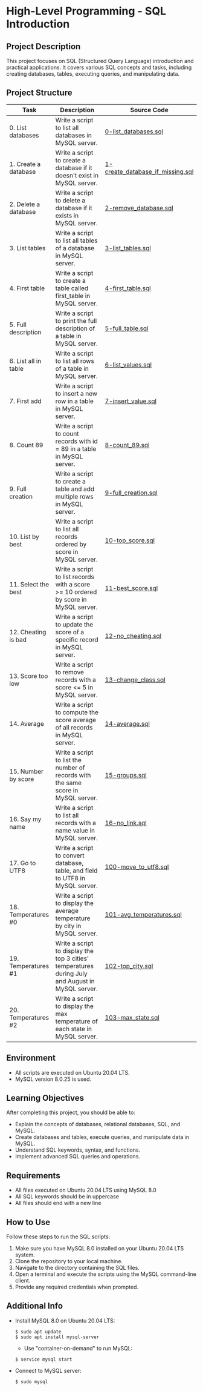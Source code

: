 # High-Level Programming - SQL Introduction

## Project Description

This project focuses on SQL (Structured Query Language) introduction and practical applications. It covers various SQL concepts and tasks, including creating databases, tables, executing queries, and manipulating data.

## Project Structure

| Task | Description | Source Code |
|------|-------------|-------------|
| 0. List databases | Write a script to list all databases in MySQL server. | [0-list_databases.sql](./0-list_databases.sql) |
| 1. Create a database | Write a script to create a database if it doesn't exist in MySQL server. | [1-create_database_if_missing.sql](./1-create_database_if_missing.sql) |
| 2. Delete a database | Write a script to delete a database if it exists in MySQL server. | [2-remove_database.sql](./2-remove_database.sql) |
| 3. List tables | Write a script to list all tables of a database in MySQL server. | [3-list_tables.sql](./3-list_tables.sql) |
| 4. First table | Write a script to create a table called first_table in MySQL server. | [4-first_table.sql](./4-first_table.sql) |
| 5. Full description | Write a script to print the full description of a table in MySQL server. | [5-full_table.sql](./5-full_table.sql) |
| 6. List all in table | Write a script to list all rows of a table in MySQL server. | [6-list_values.sql](./6-list_values.sql) |
| 7. First add | Write a script to insert a new row in a table in MySQL server. | [7-insert_value.sql](./7-insert_value.sql) |
| 8. Count 89 | Write a script to count records with id = 89 in a table in MySQL server. | [8-count_89.sql](./8-count_89.sql) |
| 9. Full creation | Write a script to create a table and add multiple rows in MySQL server. | [9-full_creation.sql](./9-full_creation.sql) |
| 10. List by best | Write a script to list all records ordered by score in MySQL server. | [10-top_score.sql](./10-top_score.sql) |
| 11. Select the best | Write a script to list records with a score >= 10 ordered by score in MySQL server. | [11-best_score.sql](./11-best_score.sql) |
| 12. Cheating is bad | Write a script to update the score of a specific record in MySQL server. | [12-no_cheating.sql](./12-no_cheating.sql) |
| 13. Score too low | Write a script to remove records with a score <= 5 in MySQL server. | [13-change_class.sql](./13-change_class.sql) |
| 14. Average | Write a script to compute the score average of all records in MySQL server. | [14-average.sql](./14-average.sql) |
| 15. Number by score | Write a script to list the number of records with the same score in MySQL server. | [15-groups.sql](./15-groups.sql) |
| 16. Say my name | Write a script to list all records with a name value in MySQL server. | [16-no_link.sql](./16-no_link.sql) |
| 17. Go to UTF8 | Write a script to convert database, table, and field to UTF8 in MySQL server. | [100-move_to_utf8.sql](./100-move_to_utf8.sql) |
| 18. Temperatures #0 | Write a script to display the average temperature by city in MySQL server. | [101-avg_temperatures.sql](./101-avg_temperatures.sql) |
| 19. Temperatures #1 | Write a script to display the top 3 cities' temperatures during July and August in MySQL server. | [102-top_city.sql](./102-top_city.sql) |
| 20. Temperatures #2 | Write a script to display the max temperature of each state in MySQL server. | [103-max_state.sql](./103-max_state.sql) |

## Environment

- All scripts are executed on Ubuntu 20.04 LTS.
- MySQL version 8.0.25 is used.

## Learning Objectives

After completing this project, you should be able to:

- Explain the concepts of databases, relational databases, SQL, and MySQL.
- Create databases and tables, execute queries, and manipulate data in MySQL.
- Understand SQL keywords, syntax, and functions.
- Implement advanced SQL queries and operations.

## Requirements

- All files executed on Ubuntu 20.04 LTS using MySQL 8.0
- All SQL keywords should be in uppercase
- All files should end with a new line

## How to Use

Follow these steps to run the SQL scripts:

1. Make sure you have MySQL 8.0 installed on your Ubuntu 20.04 LTS system.
2. Clone the repository to your local machine.
3. Navigate to the directory containing the SQL files.
4. Open a terminal and execute the scripts using the MySQL command-line client.
5. Provide any required credentials when prompted.

## Additional Info

- Install MySQL 8.0 on Ubuntu 20.04 LTS:
  ```
  $ sudo apt update
  $ sudo apt install mysql-server
  ```
  - Use "container-on-demand" to run MySQL:
  ```
  $ service mysql start
  ```
- Connect to MySQL server:
  ```
  $ sudo mysql
  ```

